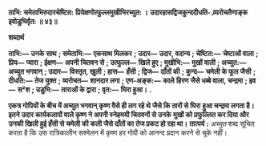**ताभि: समेताभिरुदारचेष्टित:** **प्रियेक्षणोत्फुल्लमुखीभिरच्युत: ।** **उदारहासद्विजकुन्ददीधति-** **व्र्यरोचतैणाङ्क इवोडुभिर्वृत: ॥ ४३॥** 

**शब्दार्थ** 

**ताभि:—** **उनके साथ** **; समेताभि:—** **एकसाथ मिलकर** **; उदार—** **उदार, वदान्य** **; चेष्टित:—** **चेष्टाओं वाला** **; प्रिय—** **प्यारा** **; ईक्षण—** **अपनी चितवन से** **; उत्फुल्ल—** **खिले हुए** **; मुखीभि:—** **मुखों वाली** **; अच्युत:—** **अच्युत भगवान्** **; उदार—** **विस्तृत, खुली** **; हास—** **हँसी** **; द्विज—** **दाँतों की** **; कुन्द—** **चमेली के फूल जैसी** **; दीधति:—** **तेज युक्त** **; व्यरोचत—** **शानदार लगा** **; एण-अङ्क:—** **काले** **हिरण जैसे धब्बे वाला, चन्द्रमा** **; इव—** **स²श** **; उडुभि:—** **ताराओं के द्वारा** **; वृत:—** **घिरा हुआ।** **.** 

**एकत्र गोपियों के बीच में अच्युत भगवान् कृष्ण वैसे ही लग रहे थे जैसे कि तारों से घिरा** **हुआ चन्द्रमा लगता है। इतने उदार कार्यकलापों वाले कृष्ण ने अपनी स्नेहमयी चितवनों से उनके** **मुखों को प्रफुल्लित कर दिया और उनकी खिली हुई हँसी से चमेली की कली जैसे दाँतों का** **तेज प्रकट हो रहा था।** **तात्पर्य :** *अच्युत* शब्द सूचित करता है कि उस रात्रिकालीन सश्मेलन में कृष्ण हर गोपी को आनन्द प्रदान करने से चूके नहीं।  
